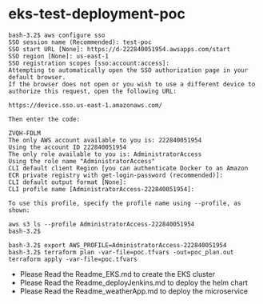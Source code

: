 # eks-test-deployment-poc

```
bash-3.2$ aws configure sso
SSO session name (Recommended): test-poc
SSO start URL [None]: https://d-222840051954.awsapps.com/start
SSO region [None]: us-east-1
SSO registration scopes [sso:account:access]:
Attempting to automatically open the SSO authorization page in your default browser.
If the browser does not open or you wish to use a different device to authorize this request, open the following URL:

https://device.sso.us-east-1.amazonaws.com/

Then enter the code:

ZVQH-FDLM
The only AWS account available to you is: 222840051954
Using the account ID 222840051954
The only role available to you is: AdministratorAccess
Using the role name "AdministratorAccess"
CLI default client Region [you can authenticate Docker to an Amazon ECR private registry with get-login-password (recommended)]:
CLI default output format [None]:
CLI profile name [AdministratorAccess-222840051954]:

To use this profile, specify the profile name using --profile, as shown:

aws s3 ls --profile AdministratorAccess-222840051954
bash-3.2$ 

bash-3.2$ export AWS_PROFILE=AdministratorAccess-222840051954
bash-3.2$ terraform plan -var-file=poc.tfvars -out=poc_plan.out
terraform apply -var-file=poc.tfvars
```
- Please Read the Readme_EKS.md to create the EKS cluster
- Please Read the Readme_deployJenkins.md to deploy the helm chart
- Please Read the Readme_weatherApp.md to deploy the microservice
